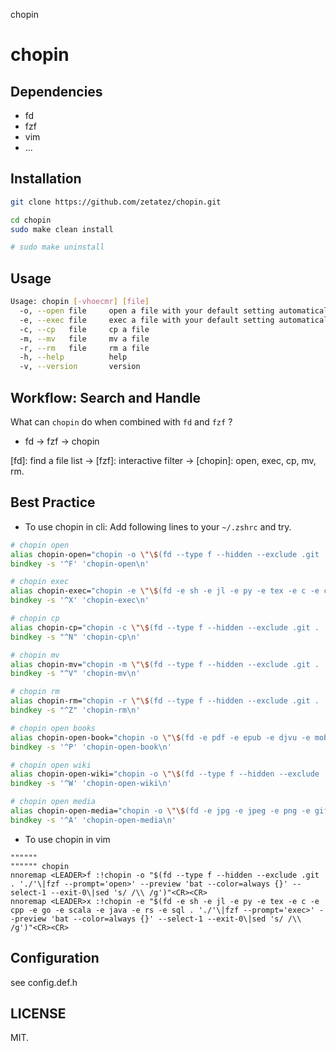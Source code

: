 chopin

# chopin

## Dependencies
- fd
- fzf
- vim
- ...

## Installation

```bash
git clone https://github.com/zetatez/chopin.git

cd chopin
sudo make clean install

# sudo make uninstall
```

## Usage
```bash
Usage: chopin [-vhoecmr] [file]
  -o, --open file     open a file with your default setting automatically
  -e, --exec file     exec a file with your default setting automatically
  -c, --cp   file     cp a file
  -m, --mv   file     mv a file
  -r, --rm   file     rm a file
  -h, --help          help
  -v, --version       version
```

## Workflow: Search and Handle
What can `chopin` do when combined with `fd` and `fzf` ?

- fd  ->  fzf ->  chopin

[fd]: find a file list -> [fzf]: interactive filter -> [chopin]: open, exec, cp, mv, rm.

## Best Practice
- To use chopin in cli: Add following lines to your `~/.zshrc` and try.
```zsh
# chopin open
alias chopin-open="chopin -o \"\$(fd --type f --hidden --exclude .git . './'|fzf --prompt='open>' --preview 'bat --color=always {}' --select-1 --exit-0|sed 's/ /\\ /g')\""
bindkey -s '^F' 'chopin-open\n'

# chopin exec
alias chopin-exec="chopin -e \"\$(fd -e sh -e jl -e py -e tex -e c -e cpp -e go -e scala -e java -e rs -e sql . './'|fzf --prompt='exec>'  --preview 'bat --color=always {}' --select-1 --exit-0|sed 's/ /\\ /g')\""
bindkey -s '^X' 'chopin-exec\n'

# chopin cp
alias chopin-cp="chopin -c \"\$(fd --type f --hidden --exclude .git . './'|fzf --prompt='cp>'  --preview 'bat --color=always {}' --select-1 --exit-0|sed 's/ /\\ /g')\""
bindkey -s "^N" 'chopin-cp\n'

# chopin mv
alias chopin-mv="chopin -m \"\$(fd --type f --hidden --exclude .git . './'|fzf --prompt='mv>' --preview 'bat --color=always {}' --select-1 --exit-0|sed 's/ /\\ /g')\""
bindkey -s "^V" 'chopin-mv\n'

# chopin rm
alias chopin-rm="chopin -r \"\$(fd --type f --hidden --exclude .git . './'|fzf --prompt='rm>' --preview 'bat --color=always {}' --select-1 --exit-0|sed 's/ /\\ /g')\""
bindkey -s "^Z" 'chopin-rm\n'

# chopin open books
alias chopin-open-book="chopin -o \"\$(fd -e pdf -e epub -e djvu -e mobi --exclude ~/go . '$HOME/obsidian/docs'|fzf --prompt='books>' --reverse --select-1 --exit-0|sed 's/ /\\ /g')\";exit"
bindkey -s '^P' 'chopin-open-book\n'

# chopin open wiki
alias chopin-open-wiki="chopin -o \"\$(fd --type f --hidden --exclude .git . '$HOME/obsidian/wiki'|fzf --prompt='wikis>' --preview 'bat --color=always {}' --select-1 --exit-0|sed 's/ /\\ /g')\""
bindkey -s '^W' 'chopin-open-wiki\n'

# chopin open media
alias chopin-open-media="chopin -o \"\$(fd -e jpg -e jpeg -e png -e gif -e bmp -e tiff -e mp3 -e flac -e mkv -e avi -e mp4 . '$HOME'|fzf --prompt='medias>' --reverse --select-1 --exit-0|sed 's/ /\\ /g')\";exit"
bindkey -s '^A' 'chopin-open-media\n'
```

- To use chopin in vim
```vimscript
""""""
"""""" chopin
nnoremap <LEADER>f :!chopin -o "$(fd --type f --hidden --exclude .git . './'\|fzf --prompt='open>' --preview 'bat --color=always {}' --select-1 --exit-0\|sed 's/ /\\ /g')"<CR><CR>
nnoremap <LEADER>x :!chopin -e "$(fd -e sh -e jl -e py -e tex -e c -e cpp -e go -e scala -e java -e rs -e sql . './'\|fzf --prompt='exec>' --preview 'bat --color=always {}' --select-1 --exit-0\|sed 's/ /\\ /g')"<CR><CR>
```

## Configuration
see config.def.h

## LICENSE

MIT.

